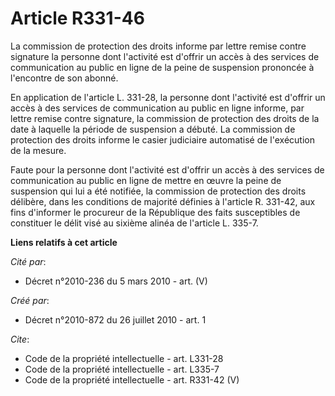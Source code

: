# Article R331-46

La commission de protection des droits informe par lettre remise contre signature la personne dont l'activité est d'offrir un
accès à des services de communication au public en ligne de la peine de suspension prononcée à l'encontre de son abonné. 

En application de l'article L. 331-28, la personne dont l'activité est d'offrir un accès à des services de communication au
public en ligne informe, par lettre remise contre signature, la commission de protection des droits de la date à laquelle la
période de suspension a débuté. La commission de protection des droits informe le casier judiciaire automatisé de l'exécution
de la mesure. 

Faute pour la personne dont l'activité est d'offrir un accès à des services de communication au public en ligne de mettre en
œuvre la peine de suspension qui lui a été notifiée, la commission de protection des droits délibère, dans les conditions de
majorité définies à l'article R. 331-42, aux fins d'informer le procureur de la République des faits susceptibles de
constituer le délit visé au sixième alinéa de l'article L. 335-7.

**Liens relatifs à cet article**

_Cité par_:

  - Décret n°2010-236 du 5 mars 2010 - art. (V)

_Créé par_:

  - Décret n°2010-872 du 26 juillet 2010 - art. 1

_Cite_:

  - Code de la propriété intellectuelle - art. L331-28
  - Code de la propriété intellectuelle - art. L335-7
  - Code de la propriété intellectuelle - art. R331-42 (V)
